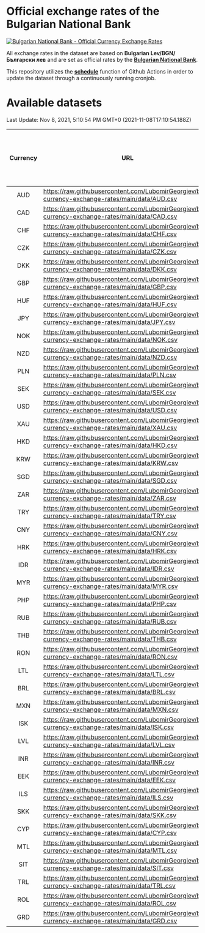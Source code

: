 # Official exchange rates of the Bulgarian National Bank

[![Bulgarian National Bank - Official Currency Exchange Rates](https://github.com/LubomirGeorgiev/bnb-currency-exchange-rates/actions/workflows/update-rates.yml/badge.svg?branch=main)](https://github.com/LubomirGeorgiev/bnb-currency-exchange-rates/actions/workflows/update-rates.yml)

All exchange rates in the dataset are based on **Bulgarian Lev/BGN/Български лев** and are set as official rates by the [**Bulgarian National Bank**](https://www.bnb.bg/Statistics/StExternalSector/StExchangeRates/StERForeignCurrencies/index.htm?toLang=_EN).

This repository utilizes the [**schedule**](https://docs.github.com/en/actions/reference/events-that-trigger-workflows) function of Github Actions in order to update the dataset through a continuously running cronjob.

# Available datasets

<!-- START LINKS (DO NOT EVER FU*ING DELETE THIS COMMENT FOR THE LOVE OF YOUR LIFE!!! IF YOU ARE CURIOS HOW IT WORKS, YOU CAN HAVE A LOOK AT ./src/updateReadme.ts) -->

Last Update: Nov 8, 2021, 5:10:54 PM GMT+0 (2021-11-08T17:10:54.188Z)

| Currency | URL                                                                                             | Number of records | Number of missing days that were filled in |
| :------: | ----------------------------------------------------------------------------------------------- | :---------------: | :----------------------------------------: |
|   AUD    | https://raw.githubusercontent.com/LubomirGeorgiev/bnb-currency-exchange-rates/main/data/AUD.csv |       7939        |                    2444                    |
|   CAD    | https://raw.githubusercontent.com/LubomirGeorgiev/bnb-currency-exchange-rates/main/data/CAD.csv |       7939        |                    2444                    |
|   CHF    | https://raw.githubusercontent.com/LubomirGeorgiev/bnb-currency-exchange-rates/main/data/CHF.csv |       7939        |                    2444                    |
|   CZK    | https://raw.githubusercontent.com/LubomirGeorgiev/bnb-currency-exchange-rates/main/data/CZK.csv |       7939        |                    2444                    |
|   DKK    | https://raw.githubusercontent.com/LubomirGeorgiev/bnb-currency-exchange-rates/main/data/DKK.csv |       7939        |                    2444                    |
|   GBP    | https://raw.githubusercontent.com/LubomirGeorgiev/bnb-currency-exchange-rates/main/data/GBP.csv |       7939        |                    2444                    |
|   HUF    | https://raw.githubusercontent.com/LubomirGeorgiev/bnb-currency-exchange-rates/main/data/HUF.csv |       7939        |                    2444                    |
|   JPY    | https://raw.githubusercontent.com/LubomirGeorgiev/bnb-currency-exchange-rates/main/data/JPY.csv |       7939        |                    2444                    |
|   NOK    | https://raw.githubusercontent.com/LubomirGeorgiev/bnb-currency-exchange-rates/main/data/NOK.csv |       7939        |                    2444                    |
|   NZD    | https://raw.githubusercontent.com/LubomirGeorgiev/bnb-currency-exchange-rates/main/data/NZD.csv |       7939        |                    2444                    |
|   PLN    | https://raw.githubusercontent.com/LubomirGeorgiev/bnb-currency-exchange-rates/main/data/PLN.csv |       7939        |                    2444                    |
|   SEK    | https://raw.githubusercontent.com/LubomirGeorgiev/bnb-currency-exchange-rates/main/data/SEK.csv |       7939        |                    2444                    |
|   USD    | https://raw.githubusercontent.com/LubomirGeorgiev/bnb-currency-exchange-rates/main/data/USD.csv |       7939        |                    2444                    |
|   XAU    | https://raw.githubusercontent.com/LubomirGeorgiev/bnb-currency-exchange-rates/main/data/XAU.csv |       7939        |                    2446                    |
|   HKD    | https://raw.githubusercontent.com/LubomirGeorgiev/bnb-currency-exchange-rates/main/data/HKD.csv |       7642        |                    2358                    |
|   KRW    | https://raw.githubusercontent.com/LubomirGeorgiev/bnb-currency-exchange-rates/main/data/KRW.csv |       7642        |                    2358                    |
|   SGD    | https://raw.githubusercontent.com/LubomirGeorgiev/bnb-currency-exchange-rates/main/data/SGD.csv |       7642        |                    2358                    |
|   ZAR    | https://raw.githubusercontent.com/LubomirGeorgiev/bnb-currency-exchange-rates/main/data/ZAR.csv |       7642        |                    2358                    |
|   TRY    | https://raw.githubusercontent.com/LubomirGeorgiev/bnb-currency-exchange-rates/main/data/TRY.csv |       6122        |                    1886                    |
|   CNY    | https://raw.githubusercontent.com/LubomirGeorgiev/bnb-currency-exchange-rates/main/data/CNY.csv |       6002        |                    1850                    |
|   HRK    | https://raw.githubusercontent.com/LubomirGeorgiev/bnb-currency-exchange-rates/main/data/HRK.csv |       6002        |                    1850                    |
|   IDR    | https://raw.githubusercontent.com/LubomirGeorgiev/bnb-currency-exchange-rates/main/data/IDR.csv |       6002        |                    1850                    |
|   MYR    | https://raw.githubusercontent.com/LubomirGeorgiev/bnb-currency-exchange-rates/main/data/MYR.csv |       6002        |                    1850                    |
|   PHP    | https://raw.githubusercontent.com/LubomirGeorgiev/bnb-currency-exchange-rates/main/data/PHP.csv |       6002        |                    1850                    |
|   RUB    | https://raw.githubusercontent.com/LubomirGeorgiev/bnb-currency-exchange-rates/main/data/RUB.csv |       6002        |                    1850                    |
|   THB    | https://raw.githubusercontent.com/LubomirGeorgiev/bnb-currency-exchange-rates/main/data/THB.csv |       6002        |                    1850                    |
|   RON    | https://raw.githubusercontent.com/LubomirGeorgiev/bnb-currency-exchange-rates/main/data/RON.csv |       5945        |                    1834                    |
|   LTL    | https://raw.githubusercontent.com/LubomirGeorgiev/bnb-currency-exchange-rates/main/data/LTL.csv |       5149        |                    1578                    |
|   BRL    | https://raw.githubusercontent.com/LubomirGeorgiev/bnb-currency-exchange-rates/main/data/BRL.csv |       5034        |                    1555                    |
|   MXN    | https://raw.githubusercontent.com/LubomirGeorgiev/bnb-currency-exchange-rates/main/data/MXN.csv |       5034        |                    1555                    |
|   ISK    | https://raw.githubusercontent.com/LubomirGeorgiev/bnb-currency-exchange-rates/main/data/ISK.csv |       4950        |                    1533                    |
|   LVL    | https://raw.githubusercontent.com/LubomirGeorgiev/bnb-currency-exchange-rates/main/data/LVL.csv |       4786        |                    1466                    |
|   INR    | https://raw.githubusercontent.com/LubomirGeorgiev/bnb-currency-exchange-rates/main/data/INR.csv |       4667        |                    1441                    |
|   EEK    | https://raw.githubusercontent.com/LubomirGeorgiev/bnb-currency-exchange-rates/main/data/EEK.csv |       3992        |                    1218                    |
|   ILS    | https://raw.githubusercontent.com/LubomirGeorgiev/bnb-currency-exchange-rates/main/data/ILS.csv |       3944        |                    1223                    |
|   SKK    | https://raw.githubusercontent.com/LubomirGeorgiev/bnb-currency-exchange-rates/main/data/SKK.csv |       2970        |                    912                     |
|   CYP    | https://raw.githubusercontent.com/LubomirGeorgiev/bnb-currency-exchange-rates/main/data/CYP.csv |       2901        |                    885                     |
|   MTL    | https://raw.githubusercontent.com/LubomirGeorgiev/bnb-currency-exchange-rates/main/data/MTL.csv |       2604        |                    799                     |
|   SIT    | https://raw.githubusercontent.com/LubomirGeorgiev/bnb-currency-exchange-rates/main/data/SIT.csv |       2541        |                    777                     |
|   TRL    | https://raw.githubusercontent.com/LubomirGeorgiev/bnb-currency-exchange-rates/main/data/TRL.csv |       1815        |                    556                     |
|   ROL    | https://raw.githubusercontent.com/LubomirGeorgiev/bnb-currency-exchange-rates/main/data/ROL.csv |       1697        |                    524                     |
|   GRD    | https://raw.githubusercontent.com/LubomirGeorgiev/bnb-currency-exchange-rates/main/data/GRD.csv |        356        |                    104                     |

<!-- END LINKS (DO NOT EVER FU*ING DELETE THIS COMMENT FOR THE LOVE OF YOUR LIFE!!! IF YOU ARE CURIOS HOW IT WORKS, YOU CAN HAVE A LOOK AT ./src/updateReadme.ts) -->
